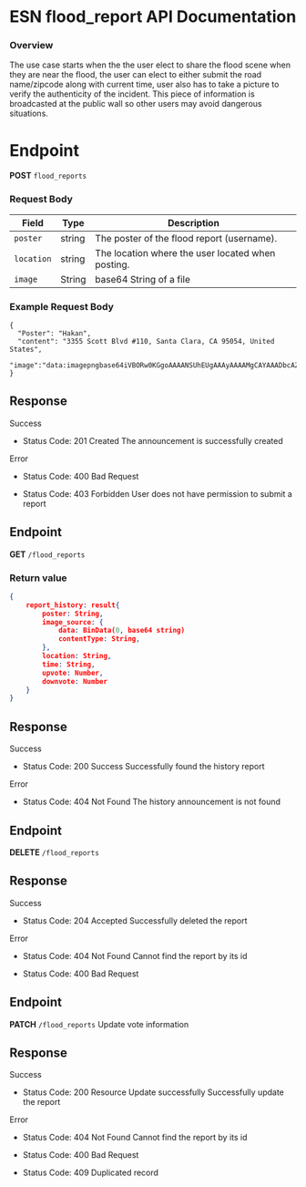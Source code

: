 # ESN flood_report API Documentation

### Overview

The use case starts when the the user elect to share the flood scene when they are near the flood, the user can elect to either submit the road name/zipcode along with current time, user also has to take a picture to verify the authenticity of the incident. This piece of information is broadcasted at the public wall so other users may avoid dangerous situations.


# Endpoint

**POST** `flood_reports`

### Request Body

| Field          | Type    | Description                                                 |
|----------------|---------|-------------------------------------------------------------|
| `poster`       | string  | The poster of the flood report (username).                  |
| `location`     | string  | The location where the user located when posting.           |
| `image`        | String  | base64 String of a file                                     |
### Example Request Body

```
{
  "Poster": "Hakan",
  "content": "3355 Scott Blvd #110, Santa Clara, CA 95054, United States",
  "image":"data:imagepngbase64iVBORw0KGgoAAAANSUhEUgAAAyAAAAMgCAYAAADbcAZoAAAAGXRFWHRTb2Z0d2FyZQ...."
}
```
## Response

Success
* Status Code: 201 Created
The announcement is successfully created

Error
* Status Code: 400 Bad Request

* Status Code: 403 Forbidden
User does not have permission to submit a report

## Endpoint

**GET** `/flood_reports`


### Return value

``` json
{
    report_history: result{
        poster: String,
        image_source: {
            data: BinData(0, base64 string)
            contentType: String,
        },
        location: String,
        time: String,
        upvote: Number,
        downvote: Number
    }
}
```

## Response
Success
* Status Code: 200 Success
Successfully found the history report    

Error
* Status Code: 404 Not Found
The history announcement is not found


## Endpoint

**DELETE** `/flood_reports`

## Response
Success
* Status Code: 204 Accepted
Successfully deleted the report

Error
* Status Code: 404 Not Found
Cannot find the report by its id

* Status Code: 400 Bad Request

## Endpoint

**PATCH** `/flood_reports`
Update vote information

## Response
Success
* Status Code: 200 Resource Update successfully
Successfully update the report

Error
* Status Code: 404 Not Found
Cannot find the report by its id

* Status Code: 400 Bad Request

* Status Code: 409 Duplicated record

